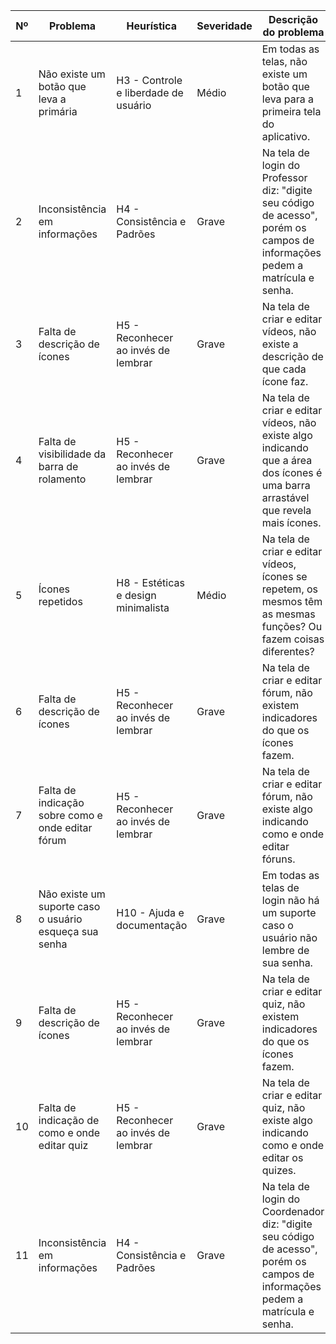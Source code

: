 | Nº  | Problema                                                                 | Heurística                             | Severidade | Descrição do problema                                                                                           |
|-----|--------------------------------------------------------------------------|----------------------------------------|------------|---------------------------------------------------------------------------------------------------------------|
| 1   | Não existe um botão que leva a primária                                  | H3 - Controle e liberdade de usuário     | Médio      | Em todas as telas, não existe um botão que leva para a primeira tela do aplicativo.                            |
| 2   | Inconsistência em informações                                            | H4 - Consistência e Padrões              | Grave      | Na tela de login do Professor diz: "digite seu código de acesso", porém os campos de informações pedem a matrícula e senha. |
| 3   | Falta de descrição de ícones                                             | H5 - Reconhecer ao invés de lembrar      | Grave      | Na tela de criar e editar vídeos, não existe a descrição de que cada ícone faz.                                |
| 4   | Falta de visibilidade da barra de rolamento                              | H5 - Reconhecer ao invés de lembrar      | Grave      | Na tela de criar e editar vídeos, não existe algo indicando que a área dos ícones é uma barra arrastável que revela mais ícones. |
| 5   | Ícones repetidos                                                         | H8 - Estéticas e design minimalista      | Médio      | Na tela de criar e editar vídeos, ícones se repetem, os mesmos têm as mesmas funções? Ou fazem coisas diferentes? |
| 6   | Falta de descrição de ícones                                             | H5 - Reconhecer ao invés de lembrar      | Grave      | Na tela de criar e editar fórum, não existem indicadores do que os ícones fazem.                               |
| 7   | Falta de indicação sobre como e onde editar fórum                        | H5 - Reconhecer ao invés de lembrar      | Grave      | Na tela de criar e editar fórum, não existe algo indicando como e onde editar fóruns.                          |
| 8   | Não existe um suporte caso o usuário esqueça sua senha                   | H10 - Ajuda e documentação               | Grave      | Em todas as telas de login não há um suporte caso o usuário não lembre de sua senha.                           |
| 9   | Falta de descrição de ícones                                             | H5 - Reconhecer ao invés de lembrar      | Grave      | Na tela de criar e editar quiz, não existem indicadores do que os ícones fazem.                                |
| 10  | Falta de indicação de como e onde editar quiz                            | H5 - Reconhecer ao invés de lembrar      | Grave      | Na tela de criar e editar quiz, não existe algo indicando como e onde editar os quizes.                        |
| 11  | Inconsistência em informações                                            | H4 - Consistência e Padrões              | Grave      | Na tela de login do Coordenador diz: "digite seu código de acesso", porém os campos de informações pedem a matrícula e senha. |


